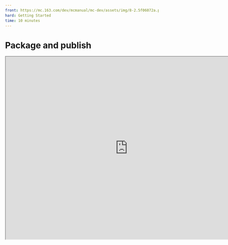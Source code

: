 ```yaml
--- 
front: https://mc.163.com/dev/mcmanual/mc-dev/assets/img/8-2.5f06072a.png 
hard: Getting Started 
time: 10 minutes 
--- 
```

# Package and publish 

<iframe src="https://cc.163.com/act/m/daily/iframeplayer/?id=62458672b8a81f8fa083c0d9" width="800" height="600" allow="fullscreen"/> 

When the gameplay map is completed, we can package it and upload it to the developer platform for release; however, before release, we also need to make corresponding promotional pictures, videos, etc., so this chapter will introduce how to export and make qualified promotional pictures and upload them to the developer platform. 

## Work Packaging 

Right-click in the Minecraft Developer Workbench to package and export the work; you can also publish directly, and the Minecraft Development Workbench will directly package the work and jump to the developer platform publishing page. **It is recommended to export the work yourself and back it up before publishing it on the developer platform. ** 

![8-1.gif](./image/8-1.png) 

## Promotional pictures 

When publishing a work, in addition to filling in some basic information, the required banner pictures, icon pictures, POS machine and other picture files are very important, because these are directly related to the exposure of the work. "Clothes make the man, and the saddle makes the horse", although it is not very suitable for description, the literal meaning still makes sense. **Reasonable packaging of works is what a qualified developer must do. ** 

### Icon picture 

Comparing the following two pictures, which one would you be interested in and want to experience? 

![8-2.gif](./image/8-2.png) 

I believe most people will be interested in the first picture, because in the first picture we can see a lot of information at a glance: villagers picking up equipment, obvious map name; while in the second picture, there is no information, only some simple buildings, and it is not even clear that this is a gameplay map. 

In the first impression, reasonable packaging reflects its importance. Therefore, try to work harder on the promotional pictures. The most important goal is to attract the player's attention and arouse interest. 

### Banner picture 

Banner picture is a large horizontal picture. Although it is not needed under normal circumstances, if the work is relatively good or participates in some exposure activities, a banner picture is needed for display. 

![8-3](./image/8-3.png) 

### POS machine 

POS machine picture refers to the picture that pops up when the player purchases a component. When the player sees this picture, it means that the player wants to obtain the component. At this time, it is OK to continue to display the work or thank the support. 

![8-4](./image/8-4.png) 

### Carousel 

You can select 3 pictures to display in the carousel. This is one of the best ways to let players understand the work. Whether it is directly showing the actual game screen, or adding text or rendering effects, the purpose is to attract players' attention. 

Since the carousel can display three pictures, please choose carefully. **Don't upload the same picture three times**. It is strongly not recommended to do so. 

### Video


When the work is paid for download, you must upload a video, and the content of the video is related to the work. For specific specifications, please refer to this: <a href="../../../mcguide/35-上舍与入入/课程06-作品视频格式输出与规格.html" rel="noopenner">作品视频格式输出与规格</a>. 

Videos can be in a variety of forms, such as creative short videos, text introductions to the work, voice explanations to introduce the work, or live presentations of the work; 

## Packaging suggestions 

- All required image formats are detailed on the release page. It is recommended to strictly follow the format requirements to produce images and videos 

- Ensure that the clarity of the image and the recognition of the image content are high, so that players can see the key points at first glance and attract attention 

- The style of the image and video should be as close to the original or close to the style of the work as possible to reduce the sense of disobedience. 

![8-6](./image/8-6.png) 

For more detailed specifications and suggestions for making promotional images for works, please refer to another tutorial: [Promotional Art Tutorial](../../40-Art Tutorial/7.Promotion Tutorial/01.Suggestions for making component listing images.html) 

**Homework:** Make a qualified promotional image and publish a complete gameplay map 

